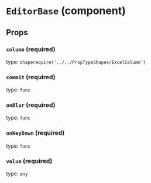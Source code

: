 `EditorBase` (component)
========================



Props
-----

### `column` (required)

type: `shaperequire('../../PropTypeShapes/ExcelColumn')`


### `commit` (required)

type: `func`


### `onBlur` (required)

type: `func`


### `onKeyDown` (required)

type: `func`


### `value` (required)

type: `any`

